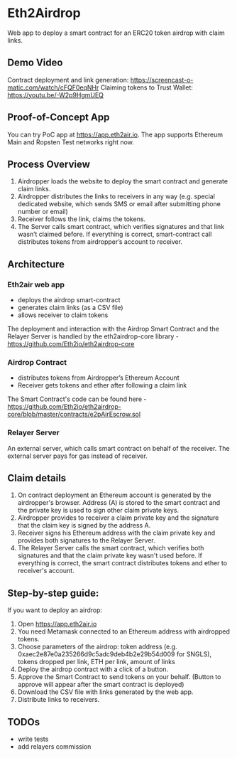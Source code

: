 # Eth2Airdrop
Web app to deploy a smart contract for an ERC20 token airdrop with claim links.


## Demo Video

Contract deployment and link generation:  https://screencast-o-matic.com/watch/cFQF0eqNHr 
Claiming tokens to Trust Wallet: https://youtu.be/-W2p9HgmUEQ  

## Proof-of-Concept App
You can try PoC app at https://app.eth2air.io. The app supports Ethereum Main and Ropsten Test networks right now.


## Process Overview

1. Airdropper loads the website to deploy the smart contract and generate claim links.  
2. Airdropper distributes the links to receivers in any way (e.g. special dedicated website, which sends SMS or email after submitting phone number or email)  
3. Receiver follows the link, claims the tokens.  
4. The Server calls smart contract, which verifies signatures and that link wasn’t claimed before. If everything is correct, smart-contract call distributes tokens from airdropper’s account to receiver.  


## Architecture

### Eth2air web app
 - deploys the airdrop smart-contract
 - generates claim links (as a CSV file)  
 - allows receiver to claim tokens 

The deployment and interaction with the Airdrop Smart Contract and the Relayer Server is handled by the eth2airdrop-core library - https://github.com/Eth2io/eth2airdrop-core 

### Airdrop Contract  
 - distributes tokens from Airdropper’s Ethereum Account  
 - Receiver gets tokens and ether after following a claim link  

The Smart Contract's code can be found here - https://github.com/Eth2io/eth2airdrop-core/blob/master/contracts/e2pAirEscrow.sol

### Relayer Server
An external server, which calls smart contract on behalf of the receiver. The external server pays for gas instead of receiver.

## Claim details

1. On contract deployment an Ethereum account is generated by the airdropper's browser. Address (A) is stored to the smart contract and the private key is used to sign other claim private keys.  
2. Airdropper provides to receiver a claim private key and the signature that the claim key is signed by the address A.
3. Receiver signs his Ethereum address with the claim private key and provides both signatures to the Relayer Server. 
4. The Relayer Server calls the smart contract, which verifies both signatures and that the claim private key wasn't used before. 
If everything is correct, the smart contract distributes tokens and ether to receiver's account. 


## Step-by-step guide:

If you want to deploy an airdrop:  

1. Open https://app.eth2air.io  
2. You need Metamask connected to an Ethereum address with airdropped tokens.  
3. Choose parameters of the airdrop: token address (e.g. 0xaec2e87e0a235266d9c5adc9deb4b2e29b54d009 for SNGLS), tokens dropped per link, ETH per link, amount of links    
4. Deploy the airdrop contract with a click of a button.  
5. Approve the Smart Contract to send tokens on your behalf. (Button to approve will appear after the smart contract is deployed)  
6. Download the CSV file with links generated by the web app.  
7. Distribute links to receivers.  

## TODOs
- write tests
- add relayers commission
